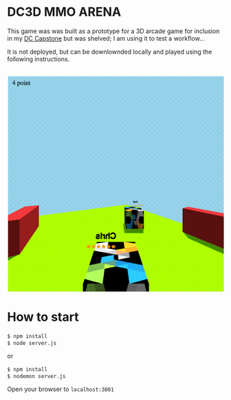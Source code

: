 # DC3D MMO ARENA

This game was was built as a prototype for a 3D arcade game for inclusion in my [DC Capstone](https://connect-ddd.herokuapp.com) but was shelved; I am using it to test a workflow... 

It is not deployed, but can be downlownded locally and played using the following instructions.

<br>
<img src="https://github.com/iTrauco/threejs-3d-mmo-arena/blob/master/static/gifs/2020-02-06%2011.10.10.gif"></a>
</br>

# How to start

```
$ npm install
$ node server.js
```

or

```
$ npm install
$ nodemon server.js
```

Open your browser to `localhost:3001`

